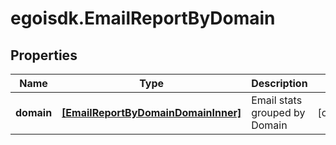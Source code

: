 # egoisdk.EmailReportByDomain

## Properties

Name | Type | Description | Notes
------------ | ------------- | ------------- | -------------
**domain** | [**[EmailReportByDomainDomainInner]**](EmailReportByDomainDomainInner.md) | Email stats grouped by Domain | [optional] 


